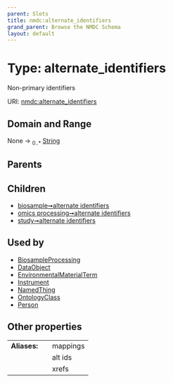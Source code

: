 ```yaml
---
parent: Slots
title: nmdc:alternate_identifiers
grand_parent: Browse the NMDC Schema
layout: default
---
```


# Type: alternate_identifiers


Non-primary identifiers

URI: [nmdc:alternate_identifiers](https://microbiomedata/meta/alternate_identifiers)

## Domain and Range

None ->  <sub>0..*</sub> [String](types/String.md)

## Parents


## Children

 *  [biosample➞alternate identifiers](biosample_alternate_identifiers.md)
 *  [omics processing➞alternate identifiers](omics_processing_alternate_identifiers.md)
 *  [study➞alternate identifiers](study_alternate_identifiers.md)

## Used by

 * [BiosampleProcessing](BiosampleProcessing.md)
 * [DataObject](DataObject.md)
 * [EnvironmentalMaterialTerm](EnvironmentalMaterialTerm.md)
 * [Instrument](Instrument.md)
 * [NamedThing](NamedThing.md)
 * [OntologyClass](OntologyClass.md)
 * [Person](Person.md)

## Other properties

|  |  |  |
| --- | --- | --- |
| **Aliases:** | | mappings |
|  | | alt ids |
|  | | xrefs |

